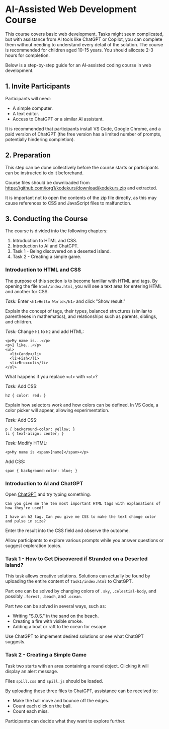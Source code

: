 # AI-Assisted Web Development Course

This course covers basic web development. Tasks might seem complicated, but with assistance from AI tools like ChatGPT or Copilot, you can complete them without needing to understand every detail of the solution. The course is recommended for children aged 10-15 years. You should allocate 2-3 hours for completion.

Below is a step-by-step guide for an AI-assisted coding course in web development.

## 1. Invite Participants

Participants will need:

- A simple computer.
- A text editor.
- Access to ChatGPT or a similar AI assistant.

It is recommended that participants install VS Code, Google Chrome, and a paid version of ChatGPT (the free version has a limited number of prompts, potentially hindering completion).

## 2. Preparation

This step can be done collectively before the course starts or participants can be instructed to do it beforehand.

Course files should be downloaded from https://github.com/iorg1/kodekurs/download/kodekurs.zip and extracted.

It is important not to open the contents of the zip file directly, as this may cause references to CSS and JavaScript files to malfunction.

## 3. Conducting the Course

The course is divided into the following chapters:

1. Introduction to HTML and CSS.
2. Introduction to AI and ChatGPT.
3. Task 1 - Being discovered on a deserted island.
4. Task 2 - Creating a simple game.

### Introduction to HTML and CSS

The purpose of this section is to become familiar with HTML and tags. By opening the file `html/index.html`, you will see a text area for entering HTML and another for CSS.

_Task:_ Enter `<h1>Hello World</h1>` and click "Show result."

Explain the concept of tags, their types, balanced structures (similar to parentheses in mathematics), and relationships such as parents, siblings, and children.

_Task:_ Change `h1` to `h2` and add HTML:

```
<p>My name is...</p>
<p>I like...</p>
<ul>
  <li>Candy</li>
  <li>Fish</li>
  <li>Broccoli</li>
</ul>
```

What happens if you replace `<ul>` with `<ol>`?

_Task:_ Add CSS:

```
h2 { color: red; }
```

Explain how selectors work and how colors can be defined. In VS Code, a color picker will appear, allowing experimentation.

_Task:_ Add CSS:

```
p { background-color: yellow; }
li { text-align: center; }
```

_Task:_ Modify HTML:

```
<p>My name is <span>[name]</span></p>
```

Add CSS:

```
span { background-color: blue; }
```

### Introduction to AI and ChatGPT

Open [ChatGPT](https://chatgpt.com/) and try typing something.

```
Can you give me the ten most important HTML tags with explanations of how they're used?
```

```
I have an h2 tag. Can you give me CSS to make the text change color and pulse in size?
```

Enter the result into the CSS field and observe the outcome.

Allow participants to explore various prompts while you answer questions or suggest exploration topics.

### Task 1 - How to Get Discovered if Stranded on a Deserted Island?

This task allows creative solutions. Solutions can actually be found by uploading the entire content of `Task1/index.html` to ChatGPT.

Part one can be solved by changing colors of `.sky`, `.celestial-body`, and possibly `.forest`, `.beach`, and `.ocean`.

Part two can be solved in several ways, such as:

- Writing "S.O.S." in the sand on the beach.
- Creating a fire with visible smoke.
- Adding a boat or raft to the ocean for escape.

Use ChatGPT to implement desired solutions or see what ChatGPT suggests.

### Task 2 - Creating a Simple Game

Task two starts with an area containing a round object. Clicking it will display an alert message.

Files `spill.css` and `spill.js` should be loaded.

By uploading these three files to ChatGPT, assistance can be received to:

- Make the ball move and bounce off the edges.
- Count each click on the ball.
- Count each miss.

Participants can decide what they want to explore further.
